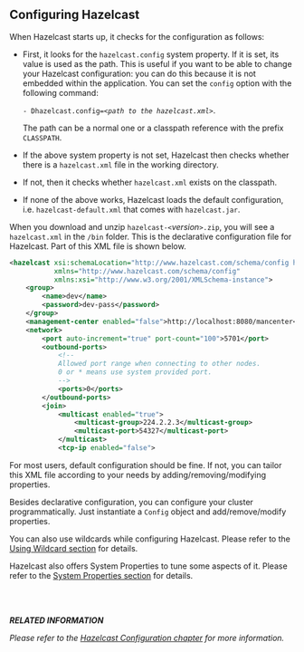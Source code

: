 
## Configuring Hazelcast

When Hazelcast starts up, it checks for the configuration as follows:

-	First, it looks for the `hazelcast.config` system property. If it is set, its value is used as the path. This is useful if you want to be able to change your Hazelcast configuration: you can do this because it is not embedded within the application. You can set the `config` option with the following command:
 
	`- Dhazelcast.config=`*`<path to the hazelcast.xml>`*.
	
	The path can be a normal one or a classpath reference with the prefix `CLASSPATH`.
-	If the above system property is not set, Hazelcast then checks whether there is a `hazelcast.xml` file in the working directory.
-	If not, then it checks whether `hazelcast.xml` exists on the classpath.
-	If none of the above works, Hazelcast loads the default configuration, i.e. `hazelcast-default.xml` that comes with `hazelcast.jar`.



When you download and unzip `hazelcast-<`*version*`>.zip`, you will see a `hazelcast.xml` in the `/bin` folder. This is the declarative configuration file for Hazelcast. Part of this XML file is shown below.

```xml
<hazelcast xsi:schemaLocation="http://www.hazelcast.com/schema/config hazelcast-config-3.5.xsd"
           xmlns="http://www.hazelcast.com/schema/config"
           xmlns:xsi="http://www.w3.org/2001/XMLSchema-instance">
    <group>
        <name>dev</name>
        <password>dev-pass</password>
    </group>
    <management-center enabled="false">http://localhost:8080/mancenter</management-center>
    <network>
        <port auto-increment="true" port-count="100">5701</port>
        <outbound-ports>
            <!--
            Allowed port range when connecting to other nodes.
            0 or * means use system provided port.
            -->
            <ports>0</ports>
        </outbound-ports>
        <join>
            <multicast enabled="true">
                <multicast-group>224.2.2.3</multicast-group>
                <multicast-port>54327</multicast-port>
            </multicast>
            <tcp-ip enabled="false">
```

For most users, default configuration should be fine. If not, you can tailor this XML file according to your needs by adding/removing/modifying properties.

Besides declarative configuration, you can configure your cluster programmatically. Just instantiate a `Config` object and add/remove/modify properties.

You can also use wildcards while configuring Hazelcast. Please refer to the [Using Wildcard section](#using-wildcard) for details.

Hazelcast also offers System Properties to tune some aspects of it. Please refer to the [System Properties section](#system-properties) for details.

<br></br>


***RELATED INFORMATION***

*Please refer to the [Hazelcast Configuration chapter](#hazelcast-configuration) for more information.*


